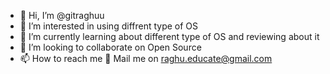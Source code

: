 - 👋 Hi, I’m @gitraghuu
- 👀 I’m interested in using diffrent type of OS
- 🌱 I’m currently learning about different type of OS and reviewing about it
- 💞️ I’m looking to collaborate on Open Source 
- 📫 How to reach me 📧 Mail me on raghu.educate@gmail.com

<!---
gitraghuu/gitraghuu is a ✨ special ✨ repository because its `README.md` (this file) appears on your GitHub profile.
You can click the Preview link to take a look at your changes.
--->
